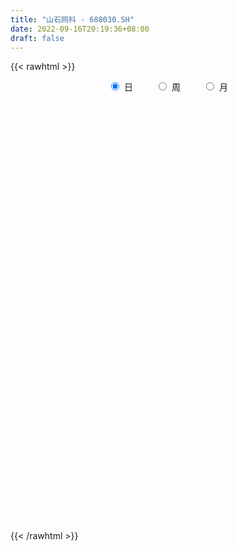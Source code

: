 ```yaml
---
title: "山石网科 - 688030.SH"
date: 2022-09-16T20:19:36+08:00
draft: false
---
```

{{< rawhtml >}}
    <div style="text-align: center">
        <label style="padding: 1rem;"><input style="margin-right: .5rem" type="radio" name="period" value="D" checked onclick="period_change(this)">日</label>
        <label style="padding: 1rem;"><input style="margin-right: .5rem" type="radio" name="period" value="W" onclick="period_change(this)">周</label>
        <label style="padding: 1rem;"><input style="margin-right: .5rem" type="radio" name="period" value="M" onclick="period_change(this)">月</label>
    </div>
    <div id="chart" style="height: 700px;"></div> 
    <script type="text/javascript">
        const D_v = [11412.08,9488.19,7736.17,6864.18,9824.54,10376.07,8422.01,9279.41,7471.32,12206.13,9491.52,6580.74,8893.33,5745.05,7643.96,14638.76,8847.05,6220.03,7754.91,11249.01,13600.58,6701.69,6992.27,9307.98,21870.7,15329.06,18107.76,8331.17,13690.4,8981.41,7324.55,5949.25,5144.77,10523.48,4774.91,6908.58,6277.96,6471.73,6182.32,10249.07,9625.47,6061.35,9811.24,15829.62,20516.32,20265.02,17583.77,6496.77,4822.31,4583.95,8069.77,14667.26,8447.76,17188.94,6135.0,7562.43,6878.51,5973.67,7154.52,2975.52,5138.57,4616.53,4227.07,4759.5,8329.91,6393.72,8196.21,7592.18,13953.68,19023.74,18844.55,11350.88,8554.7,6946.75,10933.27,6030.4,5148.13,7170.71,4794.96,5970.59,3549.65,25841.99,22717.68,38423.84,29466.36,30146.15,26134.97,19481.05,17835.7,17540.03,12653.67,8626.67,11412.5,12322.47,5871.12,8298.14,18398.97,10299.65,9629.48,11927.95,11599.27,8591.42,5149.64,7125.98,6012.94,4430.43,4025.03,9367.87,5253.59,6717.13,6828.95,5347.63,4557.92,4737.01,3892.7,6491.71,6391.91,4925.38,3755.06,9357.51,7047.0,4176.23,5192.12,5512.46,8703.02,10087.19,4260.14,6765.07,3882.65,3440.39,4086.36,2568.11,1717.81,2337.45,2160.02,3460.4,3567.66,3041.97,4381.72,4614.07,6656.33,6007.19,5781.4,5432.27,4444.55,3803.6,3090.44,3897.67,3687.04,4079.12,5084.58,3849.3,4462.64,5017.3,5030.63,5719.11,5219.68,18272.13,6612.97,6279.43,6128.63,5490.66,5239.19,6602.26,4560.26,4721.16,3501.57,3976.31,4726.59,4581.66,4542.8,8478.91,5799.38,3386.25,7167.15,7584.27,6666.39,7214.61,9688.27,10172.82,11252.36,14346.02,25772.76,44470.93,27300.39,21641.54,22442.22,23410.57,31598.8,54201.36,52619.44,32712.8,36148.12,28859.42,30292.54,29605.68,19379.82,25034.61,21024.0,20871.58,23268.86,17355.83,16373.86,17517.16,17804.32,24328.83,23489.82,13321.95,45140.33,28133.12,60324.81,40841.18,31019.4,24239.45,27907.25,24094.92,21714.09,26511.62,19742.5,26879.73,18103.05,23948.42,24370.43,15570.45,12938.99,18608.85,21137.29,12249.14,19280.63,11081.57,33983.65,15232.05,12946.55,14291.14,11099.47,11633.41,21601.28,13452.4,8539.35,8859.01,20363.45,9279.85,10677.63,12112.45,12912.33,11686.45,19371.2,13099.11,12643.52,8209.28,7309.12,8487.79,10614.17,8326.12,9158.34,7275.28,11428.32,7429.28,6220.56,6951.51,5205.35,4915.3,6244.7,16579.01,9432.49,7633.29,5491.19,4772.36,4755.41,5501.95,4564.72,2665.19,3998.34,3932.11,4374.37,5188.4,5310.07,4788.08,9893.59,3763.51,12145.97,6917.21,6108.25,62298.23,59750.59,38885.83,31675.41,17508.86,17159.29,15224.54,12620.2,13655.84,11625.4,12388.45,11724.0,11493.43,11828.32,11126.88,11548.16,13329.44,17011.46,11164.87,12249.85,11940.81,22349.75,12387.77,17409.0,12867.81,16089.05,13544.48,12066.39,9747.42,13664.27,9413.15,12804.16,6690.2,8983.62,7808.41,9484.86,10515.29,7523.15,6065.92,7094.63,7477.38,9703.8,8853.46,12665.74,10031.77,18873.38,11961.04,9242.46,11211.55,23661.51,17750.59,11100.65,9193.51,12069.09,17100.6,18085.41,11450.92,10422.74,13484.1,12746.54,12565.14,9866.01,11598.62,9388.96,15961.5,10757.82,10537.1,9720.8,15633.74,9703.55,3531.79,7158.62,9399.15,6066.48,11446.8,7921.94,12278.88,24826.39,20250.1,23012.47,12484.81,7277.83,10105.94,7617.52,12964.14,11207.51,12512.6,10101.48,9386.72,8493.69,9321.49,13531.73,13971.06,23842.92,26122.41,16124.44,11361.75,12365.22,8727.75,15268.35,11100.89,6913.83,10324.89,9693.8,6607.09,6780.91,6446.29,10039.77,8883.46,6450.71,6453.77,6816.36,6758.94,3707.68,5104.55,8444.51,7116.84,21982.65,14658.52,20539.35,17843.55,15155.76,15368.62,9661.94,8667.3,7582.38,9051.56,12773.41,8036.62,8318.85,5723.53,6873.72,4277.32,6051.76,10532.27,9798.55,4282.98,4444.7,6363.7,5508.17,16284.56,19298.55,29175.87,27925.73,15830.8,14658.28,10585.9,6935.44,10427.43,9572.18,9850.21,9098.55,7032.21,7485.46,8792.94,7919.49,6831.18,6688.11,11190.85,7956.48,11466.2,8276.08,9098.78,7118.11,8550.94,4975.36,5722.14,4163.9,6257.64,5733.21,5042.72,7438.48,6310.1,7998.9,15693.98,11802.07,10114.27,9210.2,8378.97,3604.34,3688.8,8302.55,7268.53,7642.14,16429.28,10088.43,7127.23,17016.38,11743.47,8918.16,7658.76,5883.67,5490.45,5852.8,7882.11,5768.22,7161.07,8291.1,5784.77,5468.1,8208.41,8496.0,6020.53,5636.34,7757.18,10986.54,6300.4,7132.15,6116.68,3862.87,4824.79,4623.97,3116.56,3914.5,5451.53,7130.16,8096.82]
const D_histogram = [0.0,-0.0134017094,0.0210511019,0.014082893,0.0293492263,0.0544936775,0.0575838069,-0.022365597,-0.0958755018,-0.1529809267,-0.3113339011,-0.3799082402,-0.3264854449,-0.2758729673,-0.3113711481,-0.2259635779,-0.119152769,-0.0291433395,0.0335579354,0.0962012506,0.0429860213,-0.0105941891,-0.1081571478,-0.1385819881,-0.0675792823,0.0481119528,0.1971258892,0.2955855155,0.3890705727,0.3964308814,0.382982019,0.3403680735,0.3192227429,0.3068090111,0.2455745305,0.1493705061,0.0863669317,0.0664239592,0.0418175791,-0.0847108703,-0.2083075907,-0.2937567152,-0.2659074342,-0.3165939128,-0.3780267184,-0.493167236,-0.4439960082,-0.4306110191,-0.4361854815,-0.4198099749,-0.4042563148,-0.3061487759,-0.207330144,-0.0227905954,0.0941743277,0.200729246,0.2596163725,0.2658022727,0.2265387936,0.1833048116,0.2115447635,0.2168884606,0.1917905312,0.1376419228,0.0403681619,-0.0412759434,-0.119598691,-0.1640196831,-0.2834066347,-0.4454291017,-0.5678682543,-0.5914142328,-0.521675665,-0.4686870943,-0.3334564705,-0.1995940137,-0.1159093082,-0.0818376411,-0.0140916634,-0.0200177778,-0.0028407741,0.2308630152,0.4317891769,0.8080613476,0.9663456693,1.1395962736,1.1778072596,1.0022460406,0.8329943501,0.7684832063,0.6244710333,0.4610059279,0.380296686,0.3127016967,0.1974449467,0.1115134985,0.1828683586,0.1648550242,0.1264957027,0.0515793949,0.0086136841,-0.1339850481,-0.2163793929,-0.3060041517,-0.3494545292,-0.3423823585,-0.3708807331,-0.4780470431,-0.5518704701,-0.6609324107,-0.6514786458,-0.626740867,-0.6069697532,-0.4897709442,-0.3254682844,-0.1503620552,-0.0092298423,0.0904672355,0.1396157955,0.2065173469,0.1663347263,0.1494677029,0.1266981453,0.1349572024,0.2085107405,0.2497354813,0.198405638,0.0134454132,-0.0713842479,-0.1450039454,-0.1467809149,-0.1586219267,-0.1521760927,-0.1476611887,-0.1417039766,-0.1252594191,-0.16089223,-0.1592847662,-0.1206553338,-0.1084345176,-0.1386866669,-0.2287578007,-0.2023840955,-0.1658494338,-0.1308650508,-0.0754136648,-0.0494358796,-0.0380752873,-0.0159635757,-0.0246120874,-0.0258658039,-0.0166163408,0.0313163201,0.0989962445,0.1599636059,0.2010377075,0.2027810091,0.1072050014,-0.0088650619,-0.0806214813,-0.1659681658,-0.2173282543,-0.2199477748,-0.2743419895,-0.2383718325,-0.2019885465,-0.158496922,-0.1303375309,-0.086163764,-0.0244991242,0.0296354926,0.0123274018,0.0551424199,0.05988101,0.0352637337,-0.0263266015,-0.0407937159,-0.0210444815,0.027459871,0.0971256991,0.1040678032,0.1476759807,0.1976032604,0.2975631838,0.280012761,0.2229143081,0.1920144689,0.1200053434,0.030198271,0.0889517206,0.0665059963,0.038863629,-0.0608748433,-0.1385314219,-0.1615848016,-0.1347972873,-0.1295597895,-0.103985328,-0.0654913503,-0.050762622,0.0128699428,0.0355045273,0.0649982694,0.0639117586,0.0103842414,0.0556817313,0.1068125043,0.120385061,0.2160064761,0.2248088303,0.3932863875,0.4434332566,0.4119442272,0.3625462094,0.2449741435,0.1930233202,0.0855686502,0.0859711448,0.0605855864,0.0521380739,0.0131495184,-0.0053152755,-0.1145970723,-0.1663212563,-0.1846224865,-0.127626023,-0.0637838088,-0.0148065648,-0.0453268407,-0.0595155492,0.0529214675,0.1097986016,0.1107510853,0.1229356213,0.1150760192,0.0762957489,-0.002342147,-0.0501420562,-0.0753551019,-0.0919376232,-0.028641558,0.0265848624,0.0444416079,0.0225221544,-0.0206778221,-0.0519299162,-0.1294580312,-0.1875976588,-0.2058588973,-0.202804069,-0.1707704113,-0.1205870684,-0.0690418255,-0.0459911154,-0.0514764093,-0.0495537554,-0.0321267862,-0.0409220547,-0.050920519,-0.0533748092,-0.0712718997,-0.0677532982,-0.0693489058,-0.1377259598,-0.1955605626,-0.2630933295,-0.2776817048,-0.2327990327,-0.1971356527,-0.1807963237,-0.1342555641,-0.0907023565,-0.0708815666,-0.0566024551,-0.0317382239,0.0017203522,0.0139189335,0.0325426204,0.0024506758,-0.0112928578,-0.08743364,-0.1538207395,-0.1273007466,0.1809897107,0.3902151139,0.5688871513,0.7120024487,0.7547832556,0.7287988734,0.7149362345,0.6764978324,0.6524850725,0.6117586033,0.5874621742,0.4872446437,0.4373962429,0.3441532612,0.2788690842,0.1936905216,0.1415477661,0.1303909537,0.0756497541,0.0377693895,-0.0010449726,0.0349826619,0.045752019,-0.0595344039,-0.1285227469,-0.2474319408,-0.3723260705,-0.3627494682,-0.346422008,-0.3469894164,-0.3305221789,-0.2875334522,-0.2716394212,-0.2269931729,-0.2235845559,-0.2450538016,-0.1789619437,-0.1759170311,-0.1866203259,-0.2183560101,-0.2368623619,-0.2021708221,-0.1833569221,-0.0780603183,0.0263222843,0.1590616448,0.2243959717,0.2339731025,0.218416385,0.3156974561,0.2749437233,0.2321451383,0.1987138192,0.1430972116,0.1750820409,0.1807641055,0.1743556588,0.1130825921,0.1027005281,0.0575175814,-0.0831834338,-0.1925868127,-0.3527805859,-0.3709575409,-0.4795649176,-0.4810744741,-0.4506576606,-0.4295153253,-0.4774949043,-0.5198847424,-0.5151588432,-0.4531718821,-0.4066509863,-0.3413414811,-0.2152089777,-0.1681181018,-0.0922441368,-0.1303701889,-0.1693685723,-0.1739363225,-0.1633076769,-0.135681065,-0.1457645164,-0.155648728,-0.154324332,-0.1686666476,-0.1980740477,-0.1698368983,-0.0950752281,-0.0644165776,-0.0941318595,-0.0150499861,0.0694002855,0.1941116463,0.2190152045,0.1923200328,0.1476465549,0.0911572577,0.0453317696,0.0518850894,0.0123109123,0.0320252446,0.0482270645,0.0855187766,0.112181411,0.086494374,0.0616920044,0.0054185147,-0.0389249154,-0.0644430685,-0.0581701978,-0.0819453595,-0.0784485779,-0.0636063672,-0.0346280231,-0.0505600772,-0.0522091961,-0.104689207,-0.1700849237,-0.2110421962,-0.2659627015,-0.1914946136,-0.0910878551,-0.0222369556,0.0354021035,0.0963132843,0.1392701929,0.1913787733,0.2032978008,0.2195711019,0.2167984044,0.2247136251,0.2147881935,0.2154093541,0.2367954532,0.1897637345,0.1701669237,0.145430875,0.130564246,0.1191744457,0.1638961414,0.2391549682,0.3641633176,0.4555346605,0.4772370521,0.4549614297,0.3624941812,0.2945091101,0.247314344,0.1793229948,0.1276174978,0.1064082249,0.0860373945,0.0785510391,0.0595703607,-0.0002170496,-0.0186290155,-0.0247780721,-0.0164803905,0.0094092838,0.007932408,0.0021255822,-0.0124773799,-0.022865167,-0.0670285498,-0.1005378072,-0.1119817991,-0.1049115081,-0.1310407098,-0.178224836,-0.1929682658,-0.1587242116,-0.126479772,-0.0445602017,0.08153275,0.1417248681,0.1852130024,0.1797916539,0.1397601437,0.1098099329,0.0804783029,0.0988372913,0.0910169659,0.0880502912,0.0070321912,-0.0318839324,-0.021876983,0.0744788262,0.1552797043,0.1751545291,0.1853953021,0.1892764231,0.147055102,0.092493869,0.0200840634,-0.0182813343,-0.0294264524,-0.0828477162,-0.1099998138,-0.1349672532,-0.1952395374,-0.2670157081,-0.3244003146,-0.3166865132,-0.2799782246,-0.2544627075,-0.2297002532,-0.1870390603,-0.149647418,-0.1235594491,-0.1018133015,-0.1047562682,-0.1004446752,-0.0826486789,-0.0501254993,-0.0482528775,-0.0330326108]
const D_fast = [0.0,-0.0167521368,0.02296345,0.0195159644,0.0421196042,0.0808874748,0.0983735559,0.0128327528,-0.0846460275,-0.1799966841,-0.4161831337,-0.5797345329,-0.6079330989,-0.6262888631,-0.7396298309,-0.7107131552,-0.6336905386,-0.5509669439,-0.4798761852,-0.3931825573,-0.4356512812,-0.4918800389,-0.6164822846,-0.6815526219,-0.6274447367,-0.4997255134,-0.3014301046,-0.1290740994,0.0616786009,0.16814663,0.2504432723,0.2929213451,0.3515817002,0.4158702212,0.4160293733,0.3571679753,0.3157561339,0.3124191512,0.2982671659,0.1505609989,-0.0251126191,-0.1840009225,-0.2226285,-0.3524634568,-0.508402942,-0.7468352687,-0.8086630429,-0.9029308085,-1.0175516413,-1.1061286284,-1.191639047,-1.1700687021,-1.1230826061,-0.9442407064,-0.8037322014,-0.6469949716,-0.523203752,-0.4505672836,-0.4331960643,-0.4306038434,-0.3494777006,-0.2899118884,-0.267062185,-0.2868003127,-0.3739820331,-0.4659451242,-0.5741675446,-0.6595934575,-0.8498320678,-1.1232118102,-1.3876180264,-1.5590175631,-1.6196979116,-1.6838811144,-1.6320146082,-1.5480506548,-1.4933432765,-1.4797310196,-1.4155079578,-1.4264385166,-1.4099717064,-1.1185521633,-0.8096787074,-0.2313911998,0.1684795393,0.6266292119,0.9592920128,1.034292304,1.073289201,1.2008988587,1.2130044441,1.1647908207,1.1791557503,1.1897361851,1.1238406719,1.0657875983,1.182859548,1.2060599697,1.1993245738,1.1373031147,1.096490825,0.9203958307,0.7839066377,0.617780841,0.4869668312,0.4084434123,0.2872248544,0.0605467836,-0.1512442609,-0.4255393041,-0.5789552007,-0.7109026387,-0.8428739632,-0.8481178902,-0.7651823015,-0.6276665861,-0.4888418338,-0.3665279471,-0.2824754382,-0.1639445501,-0.1625434891,-0.1420435867,-0.1331386081,-0.0911402504,0.0345409729,0.138199584,0.1364711502,-0.0451277213,-0.1478034443,-0.2576741283,-0.2961463264,-0.3476428199,-0.3792410091,-0.4116414023,-0.4411101843,-0.4559804816,-0.53183635,-0.5700500777,-0.5615844788,-0.5764722919,-0.641396108,-0.788656692,-0.8128790106,-0.8178067074,-0.8155385871,-0.7789406173,-0.765321802,-0.7634800315,-0.7453592139,-0.7601607475,-0.7678809148,-0.762785537,-0.707023796,-0.6145948105,-0.5136365476,-0.4223030191,-0.3698644653,-0.4386392226,-0.5569255514,-0.6488373411,-0.775676067,-0.8813682191,-0.9389746833,-1.0619543953,-1.0855771966,-1.0996910471,-1.0958236532,-1.1002486447,-1.0776158188,-1.0220759601,-0.9605324702,-0.9747587106,-0.9181580874,-0.8984492449,-0.9142505877,-0.9824225732,-1.0070881166,-0.9926000026,-0.9372306824,-0.8432834295,-0.8103243746,-0.729797202,-0.6304691071,-0.4561183877,-0.4036656203,-0.4050354962,-0.3879317182,-0.4299395078,-0.5121970124,-0.4312056327,-0.4370248579,-0.4549513181,-0.5699085011,-0.6821979351,-0.7456475152,-0.7525593228,-0.7797117724,-0.7801336429,-0.7580125028,-0.75597443,-0.6891243794,-0.6576136632,-0.6118703537,-0.5969789248,-0.6479103817,-0.588692459,-0.5108585599,-0.4671897379,-0.3175667038,-0.252562142,0.0142370121,0.1752421953,0.2467392227,0.2879777573,0.2316492273,0.227954234,0.1418917266,0.1637870074,0.1535478455,0.1581348515,0.1224336756,0.1026400628,-0.035291002,-0.1285955001,-0.1930523519,-0.1679623942,-0.1200661322,-0.0747905294,-0.1166425155,-0.1457101112,-0.0200427277,0.0642840568,0.0929243118,0.1358427531,0.1567521558,0.1370458228,0.0578223901,-0.0025130331,-0.0465648543,-0.0861317814,-0.0299961057,0.0318765303,0.0608436778,0.0445547629,-0.0038146692,-0.0480492423,-0.1579418651,-0.2629809074,-0.3327068703,-0.3803530592,-0.3910120043,-0.3709754285,-0.336690642,-0.3251377107,-0.343492107,-0.3539578919,-0.3445626193,-0.3635884015,-0.3863169955,-0.402114988,-0.4378300535,-0.4512497765,-0.4701826105,-0.5729911544,-0.6797158979,-0.8130219972,-0.8970307987,-0.9103478848,-0.9239684179,-0.9528281699,-0.9398513013,-0.9189736828,-0.9168732845,-0.9167447869,-0.8998151117,-0.8659264475,-0.8502481328,-0.8234887908,-0.8529680665,-0.8695348145,-0.9675340067,-1.072376291,-1.0776814849,-0.7241435999,-0.4173644182,-0.096470593,0.2246453166,0.4561219374,0.6123372735,0.7772086932,0.9078947492,1.0470032575,1.1592164391,1.2817855536,1.303379184,1.3628798439,1.3556751775,1.3601082716,1.3233523394,1.3065965254,1.3280374515,1.2922086904,1.2637706731,1.2246950679,1.2694683678,1.2916757297,1.1715057058,1.0703866761,0.889619497,0.6716438496,0.5905330849,0.5202550431,0.4329402806,0.3667769734,0.3378823371,0.2858665127,0.2737644678,0.2212769458,0.1385442498,0.1598956218,0.1189612765,0.0616029003,-0.0247217865,-0.1024437287,-0.1182948945,-0.145320225,-0.0595387008,0.0514244729,0.2239292446,0.3453625644,0.4134329709,0.4524803496,0.6286857847,0.6566679828,0.6719056823,0.688152818,0.6683105134,0.7440658528,0.7949389438,0.8321194118,0.7991169931,0.8144100612,0.7836065098,0.6221096361,0.4645595541,0.2161706344,0.1052542942,-0.123244312,-0.245022487,-0.3272700887,-0.4135065847,-0.5808598897,-0.7532209134,-0.877284725,-0.9285907344,-0.9837325852,-1.0037584503,-0.9314281913,-0.9263668409,-0.87355391,-0.9442725094,-1.0256130359,-1.0736648667,-1.1038631403,-1.1101567946,-1.1566813752,-1.2054777687,-1.2427344558,-1.2992434333,-1.3781693453,-1.3923914205,-1.3413985572,-1.3268440512,-1.380092298,-1.3047729211,-1.2029725782,-1.0297333058,-0.9500759465,-0.92869111,-0.9364529491,-0.9701529319,-1.0046454776,-0.9851208854,-1.0216173345,-0.9938966911,-0.965638105,-0.9069666987,-0.8522587115,-0.856322155,-0.8657015236,-0.9206203846,-0.9746950435,-1.0163239638,-1.0245936425,-1.0688551441,-1.084970507,-1.0860298881,-1.0657085497,-1.0942806231,-1.108982041,-1.1876343538,-1.2955513013,-1.3892691229,-1.5106803036,-1.4840858691,-1.4064510743,-1.3431594137,-1.2766698288,-1.1916803269,-1.1139058701,-1.0139525963,-0.9512091186,-0.8800430421,-0.8286161384,-0.7645225114,-0.7207508947,-0.6662773956,-0.5856924331,-0.5852832183,-0.5623382982,-0.550716628,-0.5329421956,-0.5145383844,-0.4288426533,-0.2937950845,-0.0777459057,0.1275091023,0.2685207569,0.359985492,0.3581417888,0.3637839952,0.3784178151,0.3552572146,0.3354560921,0.3408488754,0.3419873936,0.354138798,0.3500507098,0.2902090371,0.2671398173,0.2547962427,0.2589738267,0.2872158219,0.2877220481,0.2824466179,0.2647243108,0.248620232,0.1876997117,0.1290560025,0.0896165608,0.0704589747,0.0115695956,-0.0801707395,-0.1431562358,-0.1485932345,-0.147968738,-0.077189218,0.0692869212,0.1649102562,0.2547016412,0.2942282061,0.2891367318,0.2866390043,0.27742695,0.3204952612,0.3354291773,0.3544750754,0.2752150232,0.2283279164,0.2328656201,0.3478411359,0.4674619401,0.5311253971,0.5877149956,0.6389152224,0.6334576768,0.6020199111,0.5346311214,0.4916953901,0.4731936589,0.399060466,0.3444084149,0.2856991622,0.1766169937,0.038086896,-0.1003977891,-0.171855616,-0.2051418836,-0.2432420434,-0.2759046523,-0.2800032246,-0.2800234367,-0.2848253302,-0.2885325079,-0.3176645416,-0.3384641174,-0.3413302909,-0.3213384861,-0.3315290837,-0.3245669697]
const D_slow = [0.0,-0.0033504274,0.0019123481,0.0054330714,0.0127703779,0.0263937973,0.040789749,0.0351983498,0.0112294743,-0.0270157573,-0.1048492326,-0.1998262927,-0.2814476539,-0.3504158957,-0.4282586828,-0.4847495773,-0.5145377695,-0.5218236044,-0.5134341206,-0.4893838079,-0.4786373026,-0.4812858498,-0.5083251368,-0.5429706338,-0.5598654544,-0.5478374662,-0.4985559939,-0.424659615,-0.3273919718,-0.2282842515,-0.1325387467,-0.0474467283,0.0323589574,0.1090612101,0.1704548428,0.2077974693,0.2293892022,0.245995192,0.2564495868,0.2352718692,0.1831949716,0.1097557928,0.0432789342,-0.035869544,-0.1303762236,-0.2536680326,-0.3646670347,-0.4723197894,-0.5813661598,-0.6863186535,-0.7873827322,-0.8639199262,-0.9157524622,-0.921450111,-0.8979065291,-0.8477242176,-0.7828201245,-0.7163695563,-0.6597348579,-0.613908655,-0.5610224641,-0.506800349,-0.4588527162,-0.4244422355,-0.414350195,-0.4246691809,-0.4545688536,-0.4955737744,-0.5664254331,-0.6777827085,-0.8197497721,-0.9676033303,-1.0980222465,-1.2151940201,-1.2985581377,-1.3484566411,-1.3774339682,-1.3978933785,-1.4014162943,-1.4064207388,-1.4071309323,-1.3494151785,-1.2414678843,-1.0394525474,-0.7978661301,-0.5129670617,-0.2185152468,0.0320462634,0.2402948509,0.4324156525,0.5885334108,0.7037848928,0.7988590643,0.8770344884,0.9263957251,0.9542740997,0.9999911894,1.0412049455,1.0728288711,1.0857237199,1.0878771409,1.0543808788,1.0002860306,0.9237849927,0.8364213604,0.7508257708,0.6581055875,0.5385938267,0.4006262092,0.2353931065,0.0725234451,-0.0841617717,-0.23590421,-0.358346946,-0.4397140171,-0.4773045309,-0.4796119915,-0.4569951826,-0.4220912337,-0.370461897,-0.3288782154,-0.2915112897,-0.2598367534,-0.2260974528,-0.1739697676,-0.1115358973,-0.0619344878,-0.0585731345,-0.0764191965,-0.1126701828,-0.1493654116,-0.1890208932,-0.2270649164,-0.2639802136,-0.2994062077,-0.3307210625,-0.37094412,-0.4107653115,-0.440929145,-0.4680377744,-0.5027094411,-0.5598988913,-0.6104949151,-0.6519572736,-0.6846735363,-0.7035269525,-0.7158859224,-0.7254047442,-0.7293956381,-0.73554866,-0.742015111,-0.7461691962,-0.7383401161,-0.713591055,-0.6736001535,-0.6233407266,-0.5726454744,-0.545844224,-0.5480604895,-0.5682158598,-0.6097079013,-0.6640399648,-0.7190269085,-0.7876124059,-0.847205364,-0.8977025006,-0.9373267311,-0.9699111139,-0.9914520549,-0.9975768359,-0.9901679628,-0.9870861123,-0.9733005073,-0.9583302548,-0.9495143214,-0.9560959718,-0.9662944007,-0.9715555211,-0.9646905534,-0.9404091286,-0.9143921778,-0.8774731826,-0.8280723675,-0.7536815716,-0.6836783813,-0.6279498043,-0.5799461871,-0.5499448512,-0.5423952835,-0.5201573533,-0.5035308542,-0.493814947,-0.5090336578,-0.5436665133,-0.5840627137,-0.6177620355,-0.6501519829,-0.6761483149,-0.6925211525,-0.705211808,-0.7019943223,-0.6931181904,-0.6768686231,-0.6608906834,-0.6582946231,-0.6443741903,-0.6176710642,-0.5875747989,-0.5335731799,-0.4773709723,-0.3790493755,-0.2681910613,-0.1652050045,-0.0745684522,-0.0133249163,0.0349309138,0.0563230763,0.0778158625,0.0929622591,0.1059967776,0.1092841572,0.1079553383,0.0793060703,0.0377257562,-0.0084298654,-0.0403363712,-0.0562823234,-0.0599839646,-0.0713156748,-0.0861945621,-0.0729641952,-0.0455145448,-0.0178267735,0.0129071319,0.0416761366,0.0607500739,0.0601645371,0.0476290231,0.0287902476,0.0058058418,-0.0013545477,0.0052916679,0.0164020699,0.0220326085,0.0168631529,0.0038806739,-0.0284838339,-0.0753832486,-0.1268479729,-0.1775489902,-0.220241593,-0.2503883601,-0.2676488165,-0.2791465953,-0.2920156977,-0.3044041365,-0.3124358331,-0.3226663468,-0.3353964765,-0.3487401788,-0.3665581537,-0.3834964783,-0.4008337047,-0.4352651947,-0.4841553353,-0.5499286677,-0.6193490939,-0.6775488521,-0.7268327653,-0.7720318462,-0.8055957372,-0.8282713263,-0.845991718,-0.8601423318,-0.8680768877,-0.8676467997,-0.8641670663,-0.8560314112,-0.8554187423,-0.8582419567,-0.8801003667,-0.9185555516,-0.9503807382,-0.9051333106,-0.8075795321,-0.6653577443,-0.4873571321,-0.2986613182,-0.1164615999,0.0622724588,0.2313969169,0.394518185,0.5474578358,0.6943233794,0.8161345403,0.925483601,1.0115219163,1.0812391874,1.1296618178,1.1650487593,1.1976464977,1.2165589363,1.2260012836,1.2257400405,1.234485706,1.2459237107,1.2310401097,1.198909423,1.1370514378,1.0439699202,0.9532825531,0.8666770511,0.779929697,0.6972991523,0.6254157893,0.5575059339,0.5007576407,0.4448615017,0.3835980513,0.3388575654,0.2948783077,0.2482232262,0.1936342237,0.1344186332,0.0838759277,0.0380366971,0.0185216175,0.0251021886,0.0648675998,0.1209665927,0.1794598684,0.2340639646,0.3129883286,0.3817242595,0.439760544,0.4894389988,0.5252133017,0.568983812,0.6141748383,0.657763753,0.686034401,0.7117095331,0.7260889284,0.70529307,0.6571463668,0.5689512203,0.4762118351,0.3563206057,0.2360519871,0.123387572,0.0160087406,-0.1033649854,-0.233336171,-0.3621258818,-0.4754188523,-0.5770815989,-0.6624169692,-0.7162192136,-0.7582487391,-0.7813097733,-0.8139023205,-0.8562444636,-0.8997285442,-0.9405554634,-0.9744757297,-1.0109168588,-1.0498290408,-1.0884101238,-1.1305767857,-1.1800952976,-1.2225545222,-1.2463233292,-1.2624274736,-1.2859604385,-1.289722935,-1.2723728636,-1.2238449521,-1.1690911509,-1.1210111428,-1.084099504,-1.0613101896,-1.0499772472,-1.0370059748,-1.0339282468,-1.0259219356,-1.0138651695,-0.9924854754,-0.9644401226,-0.9428165291,-0.927393528,-0.9260388993,-0.9357701282,-0.9518808953,-0.9664234447,-0.9869097846,-1.0065219291,-1.0224235209,-1.0310805266,-1.0437205459,-1.056772845,-1.0829451467,-1.1254663776,-1.1782269267,-1.2447176021,-1.2925912555,-1.3153632192,-1.3209224581,-1.3120719323,-1.2879936112,-1.253176063,-1.2053313696,-1.1545069194,-1.099614144,-1.0454145428,-0.9892361366,-0.9355390882,-0.8816867497,-0.8224878864,-0.7750469528,-0.7325052218,-0.6961475031,-0.6635064416,-0.6337128301,-0.5927387948,-0.5329500527,-0.4419092233,-0.3280255582,-0.2087162952,-0.0949759377,-0.0043523924,0.0692748851,0.1311034711,0.1759342198,0.2078385943,0.2344406505,0.2559499991,0.2755877589,0.2904803491,0.2904260867,0.2857688328,0.2795743148,0.2754542172,0.2778065381,0.2797896401,0.2803210357,0.2772016907,0.2714853989,0.2547282615,0.2295938097,0.2015983599,0.1753704829,0.1426103054,0.0980540964,0.04981203,0.0101309771,-0.0214889659,-0.0326290163,-0.0122458288,0.0231853882,0.0694886388,0.1144365523,0.1493765882,0.1768290714,0.1969486471,0.2216579699,0.2444122114,0.2664247842,0.268182832,0.2602118489,0.2547426031,0.2733623097,0.3121822358,0.355970868,0.4023196936,0.4496387993,0.4864025748,0.5095260421,0.5145470579,0.5099767244,0.5026201113,0.4819081822,0.4544082288,0.4206664155,0.3718565311,0.3051026041,0.2240025254,0.1448308971,0.074836341,0.0112206641,-0.0462043992,-0.0929641643,-0.1303760188,-0.161265881,-0.1867192064,-0.2129082734,-0.2380194422,-0.258681612,-0.2712129868,-0.2832762062,-0.2915343589]
const D_data = [['2020-08-27', 39.89, 39.67, 38.48, 40.5],['2020-08-28', 40.1, 39.46, 39.25, 40.4],['2020-08-31', 39.41, 40.12, 39.41, 41.38],['2020-09-01', 40.89, 39.69, 39.49, 40.89],['2020-09-02', 39.51, 40.01, 39.51, 40.59],['2020-09-03', 40.0, 40.28, 39.17, 40.49],['2020-09-04', 39.7, 40.13, 39.52, 40.47],['2020-09-07', 40.19, 38.9, 38.6, 40.36],['2020-09-08', 39.01, 38.52, 38.3, 39.23],['2020-09-09', 38.6, 38.27, 38.05, 40.2],['2020-09-10', 38.75, 36.22, 36.17, 38.75],['2020-09-11', 36.02, 36.43, 35.79, 36.73],['2020-09-14', 37.1, 37.6, 36.77, 38.03],['2020-09-15', 38.0, 37.56, 37.38, 38.06],['2020-09-16', 37.57, 36.23, 36.2, 37.57],['2020-09-17', 36.23, 37.6, 36.15, 38.03],['2020-09-18', 37.48, 38.18, 37.48, 38.27],['2020-09-21', 38.3, 38.37, 38.05, 38.8],['2020-09-22', 38.35, 38.37, 37.48, 38.63],['2020-09-23', 38.4, 38.69, 38.4, 39.5],['2020-09-24', 38.18, 37.25, 36.5, 38.19],['2020-09-25', 37.69, 36.9, 36.5, 37.78],['2020-09-28', 37.4, 35.82, 35.53, 37.57],['2020-09-29', 36.0, 36.14, 36.0, 37.29],['2020-09-30', 36.12, 37.36, 36.1, 37.85],['2020-10-09', 38.1, 38.34, 37.75, 38.77],['2020-10-12', 38.6, 39.5, 38.56, 40.0],['2020-10-13', 39.4, 39.67, 39.1, 39.8],['2020-10-14', 39.7, 40.35, 39.41, 40.5],['2020-10-15', 40.73, 39.82, 39.75, 40.73],['2020-10-16', 39.82, 39.83, 39.36, 40.49],['2020-10-19', 39.78, 39.59, 39.14, 40.25],['2020-10-20', 39.53, 39.95, 39.2, 39.98],['2020-10-21', 39.88, 40.23, 39.3, 40.49],['2020-10-22', 39.99, 39.66, 39.53, 40.43],['2020-10-23', 39.95, 38.98, 38.51, 39.95],['2020-10-26', 38.88, 39.09, 37.98, 39.3],['2020-10-27', 39.0, 39.5, 38.61, 39.92],['2020-10-28', 39.76, 39.4, 38.9, 39.79],['2020-10-29', 39.3, 37.73, 37.18, 39.3],['2020-10-30', 37.2, 37.0, 37.0, 38.39],['2020-11-02', 37.0, 36.73, 36.37, 37.84],['2020-11-03', 36.89, 37.78, 36.89, 38.01],['2020-11-04', 38.7, 36.5, 36.17, 38.7],['2020-11-05', 36.1, 35.77, 35.55, 36.8],['2020-11-06', 35.35, 34.24, 33.76, 35.69],['2020-11-09', 34.5, 35.7, 34.5, 35.99],['2020-11-10', 35.99, 35.01, 34.88, 35.99],['2020-11-11', 35.14, 34.37, 34.08, 35.14],['2020-11-12', 34.72, 34.24, 33.92, 34.86],['2020-11-13', 34.45, 33.88, 33.71, 34.45],['2020-11-16', 34.56, 34.82, 34.26, 35.5],['2020-11-17', 34.82, 35.03, 34.6, 35.2],['2020-11-18', 35.3, 36.65, 34.89, 37.3],['2020-11-19', 36.61, 36.52, 36.0, 36.61],['2020-11-20', 36.63, 36.99, 36.27, 37.58],['2020-11-23', 36.77, 36.91, 36.52, 37.47],['2020-11-24', 37.36, 36.53, 36.4, 37.36],['2020-11-25', 36.73, 35.97, 35.61, 36.98],['2020-11-26', 35.83, 35.77, 35.63, 36.09],['2020-11-27', 35.76, 36.7, 35.63, 36.8],['2020-11-30', 36.85, 36.6, 36.0, 37.18],['2020-12-01', 36.45, 36.26, 36.15, 36.8],['2020-12-02', 36.42, 35.75, 35.72, 36.5],['2020-12-03', 36.18, 34.81, 34.6, 36.18],['2020-12-04', 34.85, 34.46, 34.41, 35.3],['2020-12-07', 34.5, 33.94, 33.68, 35.0],['2020-12-08', 34.04, 33.85, 33.53, 34.33],['2020-12-09', 33.97, 32.21, 32.02, 33.97],['2020-12-10', 32.12, 30.53, 30.31, 32.2],['2020-12-11', 30.71, 29.74, 29.11, 30.71],['2020-12-14', 29.93, 29.99, 29.48, 30.3],['2020-12-15', 29.51, 30.69, 29.51, 30.78],['2020-12-16', 30.69, 30.25, 30.01, 30.85],['2020-12-17', 30.29, 31.29, 29.68, 31.67],['2020-12-18', 31.43, 31.6, 31.1, 31.6],['2020-12-21', 31.64, 31.24, 31.1, 31.76],['2020-12-22', 31.22, 30.66, 30.52, 31.42],['2020-12-23', 30.9, 31.12, 30.61, 31.5],['2020-12-24', 31.09, 30.15, 30.1, 31.09],['2020-12-25', 30.1, 30.26, 29.21, 30.5],['2020-12-28', 33.8, 33.55, 32.6, 34.98],['2020-12-29', 33.73, 34.4, 32.64, 36.0],['2020-12-30', 37.0, 38.5, 36.3, 39.0],['2020-12-31', 38.85, 37.8, 37.07, 38.88],['2021-01-04', 37.81, 39.64, 37.31, 40.65],['2021-01-05', 39.5, 39.4, 38.49, 40.19],['2021-01-06', 39.55, 37.21, 37.21, 39.95],['2021-01-07', 37.99, 37.11, 36.33, 38.75],['2021-01-08', 37.0, 38.48, 36.33, 39.3],['2021-01-11', 38.3, 37.55, 37.18, 38.44],['2021-01-12', 37.57, 37.0, 36.3, 37.65],['2021-01-13', 36.88, 37.82, 36.08, 37.9],['2021-01-14', 37.17, 37.98, 36.69, 38.93],['2021-01-15', 38.28, 37.22, 37.0, 38.28],['2021-01-18', 37.5, 37.3, 36.37, 37.91],['2021-01-19', 37.01, 39.49, 36.72, 39.88],['2021-01-20', 39.3, 38.8, 38.72, 39.8],['2021-01-21', 38.74, 38.66, 38.04, 39.31],['2021-01-22', 39.17, 38.12, 37.52, 39.25],['2021-01-25', 38.55, 38.38, 37.69, 39.17],['2021-01-26', 38.38, 36.73, 36.56, 38.38],['2021-01-27', 36.81, 36.88, 36.4, 37.46],['2021-01-28', 36.4, 36.25, 36.17, 37.23],['2021-01-29', 36.4, 36.33, 35.55, 37.2],['2021-02-01', 36.01, 36.7, 36.01, 36.84],['2021-02-02', 36.75, 36.01, 36.0, 37.47],['2021-02-03', 36.01, 34.4, 33.97, 36.01],['2021-02-04', 34.22, 33.98, 33.41, 34.49],['2021-02-05', 34.02, 32.6, 32.55, 34.49],['2021-02-08', 32.67, 33.31, 32.3, 34.17],['2021-02-09', 33.4, 33.08, 32.92, 34.34],['2021-02-10', 33.12, 32.62, 32.57, 33.27],['2021-02-18', 33.13, 33.73, 32.99, 34.08],['2021-02-19', 33.8, 34.7, 33.22, 34.82],['2021-02-22', 34.53, 35.5, 34.53, 35.72],['2021-02-23', 35.5, 35.8, 34.22, 35.89],['2021-02-24', 35.45, 35.9, 35.45, 36.18],['2021-02-25', 35.9, 35.7, 35.28, 36.05],['2021-02-26', 34.79, 36.32, 34.36, 36.68],['2021-03-01', 36.32, 35.15, 34.88, 36.5],['2021-03-02', 35.37, 35.37, 34.5, 35.4],['2021-03-03', 35.04, 35.26, 35.0, 35.62],['2021-03-04', 35.38, 35.68, 34.62, 35.86],['2021-03-05', 35.95, 36.83, 35.92, 38.17],['2021-03-08', 37.2, 36.9, 36.41, 37.9],['2021-03-09', 37.25, 35.88, 35.88, 37.48],['2021-03-10', 35.55, 33.64, 33.5, 35.92],['2021-03-11', 33.99, 34.13, 33.47, 34.5],['2021-03-12', 34.0, 33.74, 33.51, 34.48],['2021-03-15', 33.81, 34.3, 33.6, 34.84],['2021-03-16', 34.02, 33.99, 33.93, 34.69],['2021-03-17', 34.06, 34.05, 33.74, 34.38],['2021-03-18', 34.11, 33.9, 33.6, 34.3],['2021-03-19', 33.58, 33.79, 33.52, 34.03],['2021-03-22', 33.86, 33.83, 33.42, 34.29],['2021-03-23', 33.69, 32.96, 32.86, 33.88],['2021-03-24', 32.8, 33.15, 32.3, 33.33],['2021-03-25', 33.09, 33.55, 32.99, 34.16],['2021-03-26', 33.55, 33.2, 33.11, 34.18],['2021-03-29', 33.0, 32.45, 31.98, 33.0],['2021-03-30', 32.44, 31.15, 31.06, 32.51],['2021-03-31', 31.21, 32.18, 31.21, 32.48],['2021-04-01', 32.31, 32.24, 31.38, 33.1],['2021-04-02', 32.09, 32.2, 31.71, 32.3],['2021-04-06', 32.08, 32.52, 32.0, 32.8],['2021-04-07', 32.53, 32.22, 31.81, 32.79],['2021-04-08', 32.1, 32.0, 31.82, 32.49],['2021-04-09', 31.81, 32.1, 31.66, 32.36],['2021-04-12', 31.99, 31.63, 31.31, 32.0],['2021-04-13', 31.41, 31.57, 31.1, 31.99],['2021-04-14', 31.6, 31.6, 31.2, 31.72],['2021-04-15', 31.59, 32.14, 31.3, 32.24],['2021-04-16', 31.93, 32.65, 31.92, 32.97],['2021-04-19', 32.62, 32.92, 32.6, 33.26],['2021-04-20', 33.2, 33.0, 32.67, 33.47],['2021-04-21', 32.95, 32.7, 32.3, 32.95],['2021-04-22', 32.1, 31.27, 30.27, 32.1],['2021-04-23', 30.99, 30.4, 30.3, 31.18],['2021-04-26', 30.1, 30.33, 30.1, 30.76],['2021-04-27', 30.2, 29.55, 29.34, 30.29],['2021-04-28', 29.63, 29.36, 29.31, 30.12],['2021-04-29', 29.41, 29.55, 29.33, 29.78],['2021-04-30', 29.65, 28.44, 28.3, 29.65],['2021-05-06', 28.51, 29.2, 28.51, 29.31],['2021-05-07', 29.29, 29.1, 28.81, 29.5],['2021-05-10', 28.91, 29.13, 28.72, 29.5],['2021-05-11', 29.0, 28.88, 28.57, 29.56],['2021-05-12', 28.86, 29.05, 28.8, 29.48],['2021-05-13', 29.29, 29.37, 29.05, 29.99],['2021-05-14', 29.18, 29.45, 29.16, 29.64],['2021-05-17', 29.51, 28.53, 28.44, 29.51],['2021-05-18', 28.71, 29.24, 28.43, 29.35],['2021-05-19', 29.2, 28.8, 28.67, 29.31],['2021-05-20', 28.78, 28.28, 28.17, 28.8],['2021-05-21', 28.48, 27.45, 27.42, 28.57],['2021-05-24', 27.49, 27.67, 27.2, 27.87],['2021-05-25', 27.79, 27.95, 27.47, 28.19],['2021-05-26', 27.82, 28.36, 27.82, 28.88],['2021-05-27', 28.41, 28.86, 28.13, 29.44],['2021-05-28', 28.95, 28.23, 28.08, 29.12],['2021-05-31', 28.03, 28.8, 28.03, 28.9],['2021-06-01', 28.85, 29.15, 28.8, 29.87],['2021-06-02', 29.4, 30.27, 29.2, 30.44],['2021-06-03', 30.55, 29.15, 29.06, 30.57],['2021-06-04', 29.16, 28.56, 28.46, 29.49],['2021-06-07', 28.84, 28.73, 28.57, 29.36],['2021-06-08', 28.74, 27.98, 27.88, 28.98],['2021-06-09', 28.2, 27.3, 27.01, 28.56],['2021-06-10', 27.1, 29.05, 27.1, 29.19],['2021-06-11', 29.01, 28.12, 28.08, 29.54],['2021-06-15', 28.0, 27.89, 27.1, 28.47],['2021-06-16', 27.74, 26.56, 26.56, 28.0],['2021-06-17', 26.68, 26.2, 25.73, 26.7],['2021-06-18', 26.4, 26.41, 25.97, 26.95],['2021-06-21', 26.51, 26.84, 26.22, 27.13],['2021-06-22', 26.71, 26.46, 26.36, 27.14],['2021-06-23', 26.46, 26.61, 25.8, 26.87],['2021-06-24', 26.79, 26.78, 26.61, 27.39],['2021-06-25', 26.95, 26.48, 26.31, 27.28],['2021-06-28', 26.41, 27.19, 26.25, 27.34],['2021-06-29', 27.19, 26.83, 26.74, 27.35],['2021-06-30', 27.1, 27.0, 26.84, 27.37],['2021-07-01', 27.0, 26.65, 26.6, 27.26],['2021-07-02', 26.6, 25.78, 25.78, 26.93],['2021-07-05', 26.18, 26.93, 26.18, 27.37],['2021-07-06', 26.8, 27.24, 26.7, 27.55],['2021-07-07', 27.07, 26.95, 26.83, 27.48],['2021-07-08', 26.89, 28.33, 26.82, 29.38],['2021-07-09', 27.97, 27.63, 27.5, 28.48],['2021-07-12', 28.0, 30.3, 27.91, 30.9],['2021-07-13', 30.62, 29.7, 29.61, 30.99],['2021-07-14', 29.52, 29.04, 29.0, 30.66],['2021-07-15', 29.11, 28.89, 28.28, 29.5],['2021-07-16', 28.44, 27.82, 27.75, 28.99],['2021-07-19', 27.83, 28.36, 27.42, 28.53],['2021-07-20', 27.9, 27.35, 27.1, 28.21],['2021-07-21', 27.59, 28.49, 27.48, 29.05],['2021-07-22', 28.65, 28.17, 28.15, 28.75],['2021-07-23', 28.18, 28.35, 28.18, 29.3],['2021-07-26', 28.23, 27.88, 27.6, 28.88],['2021-07-27', 27.98, 28.0, 27.76, 28.96],['2021-07-28', 28.0, 26.48, 26.3, 28.17],['2021-07-29', 26.93, 26.66, 26.48, 27.05],['2021-07-30', 26.57, 26.75, 26.3, 27.09],['2021-08-02', 26.71, 27.67, 26.64, 27.76],['2021-08-03', 27.59, 28.0, 27.59, 28.67],['2021-08-04', 28.0, 28.08, 27.71, 28.4],['2021-08-05', 27.99, 27.1, 26.98, 28.12],['2021-08-06', 27.28, 27.13, 26.67, 27.47],['2021-08-09', 27.1, 28.97, 27.01, 28.97],['2021-08-10', 28.97, 28.79, 28.45, 29.27],['2021-08-11', 28.68, 28.33, 28.16, 28.68],['2021-08-12', 28.28, 28.6, 28.28, 29.15],['2021-08-13', 28.6, 28.46, 28.31, 29.13],['2021-08-16', 28.5, 28.03, 27.85, 28.6],['2021-08-17', 28.15, 27.25, 27.03, 28.49],['2021-08-18', 27.73, 27.28, 27.12, 27.74],['2021-08-19', 27.18, 27.32, 27.1, 27.8],['2021-08-20', 27.2, 27.25, 26.78, 27.5],['2021-08-23', 27.26, 28.33, 27.26, 28.6],['2021-08-24', 28.3, 28.55, 28.0, 28.65],['2021-08-25', 28.6, 28.31, 28.0, 28.6],['2021-08-26', 28.31, 27.83, 27.7, 28.55],['2021-08-27', 27.7, 27.39, 27.13, 27.99],['2021-08-30', 27.49, 27.31, 26.96, 28.05],['2021-08-31', 27.02, 26.36, 26.04, 27.04],['2021-09-01', 26.49, 26.1, 25.6, 26.49],['2021-09-02', 26.1, 26.22, 25.94, 26.55],['2021-09-03', 26.14, 26.26, 26.02, 26.63],['2021-09-06', 26.78, 26.54, 26.21, 26.78],['2021-09-07', 26.37, 26.84, 26.37, 26.96],['2021-09-08', 27.58, 27.02, 26.73, 27.58],['2021-09-09', 27.09, 26.78, 26.65, 27.12],['2021-09-10', 26.82, 26.39, 26.35, 26.82],['2021-09-13', 26.41, 26.39, 26.16, 26.57],['2021-09-14', 26.54, 26.56, 26.4, 27.2],['2021-09-15', 26.51, 26.18, 26.04, 26.71],['2021-09-16', 26.28, 26.03, 25.88, 26.5],['2021-09-17', 26.4, 26.0, 25.71, 26.4],['2021-09-22', 25.9, 25.65, 25.6, 26.04],['2021-09-23', 25.77, 25.77, 25.64, 26.23],['2021-09-24', 25.8, 25.6, 25.6, 26.08],['2021-09-27', 25.81, 24.43, 24.33, 25.82],['2021-09-28', 24.6, 24.02, 23.9, 24.6],['2021-09-29', 24.04, 23.3, 23.24, 24.04],['2021-09-30', 23.37, 23.44, 23.31, 23.81],['2021-10-08', 23.66, 23.97, 23.66, 24.2],['2021-10-11', 24.36, 23.8, 23.7, 24.36],['2021-10-12', 23.88, 23.44, 23.4, 23.92],['2021-10-13', 23.51, 23.75, 23.37, 23.76],['2021-10-14', 23.7, 23.75, 23.52, 23.97],['2021-10-15', 23.7, 23.44, 23.42, 23.95],['2021-10-18', 23.5, 23.29, 23.1, 23.65],['2021-10-19', 23.55, 23.37, 23.26, 23.65],['2021-10-20', 23.37, 23.5, 23.25, 23.75],['2021-10-21', 23.63, 23.24, 23.21, 23.63],['2021-10-22', 23.59, 23.3, 23.16, 23.79],['2021-10-25', 23.45, 22.55, 22.4, 23.45],['2021-10-26', 22.55, 22.51, 22.44, 22.83],['2021-10-27', 22.55, 21.32, 21.19, 22.62],['2021-10-28', 21.32, 20.83, 20.83, 21.49],['2021-10-29', 20.87, 21.64, 20.87, 21.91],['2021-11-01', 24.3, 25.97, 23.71, 25.97],['2021-11-02', 25.78, 26.24, 24.97, 26.82],['2021-11-03', 26.73, 27.19, 26.24, 27.5],['2021-11-04', 26.94, 28.05, 26.8, 28.33],['2021-11-05', 28.21, 27.83, 27.81, 28.48],['2021-11-08', 27.83, 27.58, 27.42, 28.27],['2021-11-09', 27.2, 28.2, 27.2, 28.3],['2021-11-10', 28.2, 28.33, 27.81, 28.5],['2021-11-11', 28.33, 28.92, 28.26, 29.1],['2021-11-12', 29.09, 29.11, 28.5, 29.33],['2021-11-15', 29.16, 29.71, 29.15, 29.9],['2021-11-16', 29.5, 28.96, 28.96, 29.95],['2021-11-17', 29.06, 29.68, 28.92, 29.96],['2021-11-18', 29.68, 29.2, 28.63, 29.78],['2021-11-19', 29.4, 29.52, 29.0, 29.76],['2021-11-22', 29.5, 29.21, 28.88, 29.5],['2021-11-23', 29.42, 29.55, 29.0, 30.13],['2021-11-24', 29.51, 30.17, 29.1, 30.85],['2021-11-25', 30.4, 29.7, 29.3, 30.48],['2021-11-26', 29.71, 29.88, 29.51, 30.58],['2021-11-29', 29.81, 29.85, 29.52, 30.3],['2021-11-30', 29.67, 30.97, 29.67, 31.38],['2021-12-01', 30.99, 30.99, 30.5, 31.3],['2021-12-02', 30.85, 29.45, 29.44, 30.96],['2021-12-03', 29.8, 29.53, 29.47, 30.5],['2021-12-06', 29.3, 28.41, 28.08, 29.4],['2021-12-07', 28.45, 27.58, 27.33, 28.67],['2021-12-08', 27.81, 28.8, 27.61, 28.98],['2021-12-09', 29.09, 28.8, 28.17, 29.28],['2021-12-10', 28.88, 28.47, 28.22, 29.43],['2021-12-13', 28.91, 28.56, 28.49, 29.39],['2021-12-14', 29.0, 28.9, 28.31, 29.18],['2021-12-15', 29.08, 28.58, 28.55, 29.18],['2021-12-16', 28.82, 28.98, 28.35, 29.29],['2021-12-17', 29.09, 28.48, 28.08, 29.19],['2021-12-20', 28.48, 27.99, 27.81, 28.71],['2021-12-21', 28.43, 29.09, 28.02, 29.4],['2021-12-22', 28.96, 28.39, 28.3, 29.21],['2021-12-23', 28.68, 28.09, 28.02, 28.68],['2021-12-24', 28.05, 27.58, 27.43, 28.4],['2021-12-27', 27.46, 27.45, 27.2, 27.73],['2021-12-28', 27.61, 28.0, 27.37, 28.28],['2021-12-29', 28.0, 27.8, 27.58, 28.47],['2021-12-30', 28.11, 29.12, 28.0, 29.5],['2021-12-31', 29.04, 29.66, 28.71, 30.12],['2022-01-04', 29.47, 30.74, 29.3, 31.12],['2022-01-05', 30.74, 30.6, 29.82, 30.74],['2022-01-06', 30.6, 30.31, 29.71, 30.6],['2022-01-07', 30.19, 30.19, 30.17, 31.29],['2022-01-10', 30.21, 32.08, 29.5, 32.49],['2022-01-11', 32.04, 30.79, 30.52, 32.07],['2022-01-12', 30.79, 30.8, 30.21, 31.3],['2022-01-13', 30.68, 30.95, 30.57, 31.52],['2022-01-14', 30.91, 30.64, 30.51, 31.55],['2022-01-17', 30.69, 31.88, 30.68, 32.37],['2022-01-18', 31.74, 31.88, 31.58, 32.89],['2022-01-19', 31.5, 31.96, 31.5, 32.68],['2022-01-20', 31.99, 31.3, 31.0, 32.31],['2022-01-21', 31.3, 31.93, 31.14, 32.14],['2022-01-24', 31.93, 31.51, 31.2, 32.75],['2022-01-25', 31.5, 29.9, 29.9, 31.65],['2022-01-26', 30.37, 29.6, 29.32, 30.98],['2022-01-27', 29.79, 28.1, 28.0, 29.79],['2022-01-28', 28.1, 29.18, 28.1, 29.88],['2022-02-07', 29.9, 27.42, 27.23, 29.9],['2022-02-08', 27.31, 28.12, 27.01, 28.33],['2022-02-09', 28.25, 28.25, 27.77, 28.58],['2022-02-10', 28.26, 27.93, 27.59, 28.36],['2022-02-11', 27.82, 26.62, 26.26, 28.17],['2022-02-14', 26.21, 26.02, 25.9, 26.9],['2022-02-15', 26.1, 26.05, 25.86, 26.75],['2022-02-16', 26.29, 26.5, 26.24, 26.87],['2022-02-17', 26.37, 26.18, 26.0, 26.9],['2022-02-18', 26.0, 26.33, 25.96, 26.47],['2022-02-21', 26.59, 27.29, 26.36, 27.53],['2022-02-22', 27.19, 26.51, 26.36, 27.28],['2022-02-23', 26.79, 26.99, 26.51, 27.3],['2022-02-24', 27.23, 25.46, 24.9, 27.23],['2022-02-25', 25.88, 25.0, 24.95, 25.99],['2022-02-28', 24.95, 25.05, 24.5, 25.87],['2022-03-01', 24.87, 24.99, 24.73, 25.32],['2022-03-02', 24.81, 25.05, 24.77, 25.16],['2022-03-03', 25.17, 24.37, 24.33, 25.35],['2022-03-04', 24.3, 24.05, 23.91, 24.67],['2022-03-07', 24.05, 23.89, 23.47, 24.09],['2022-03-08', 23.89, 23.37, 23.11, 24.15],['2022-03-09', 23.37, 22.75, 22.05, 23.54],['2022-03-10', 23.28, 23.15, 23.02, 23.8],['2022-03-11', 22.66, 23.73, 22.51, 23.76],['2022-03-14', 23.68, 23.22, 23.21, 23.68],['2022-03-15', 23.01, 22.22, 22.22, 23.21],['2022-03-16', 22.33, 23.49, 22.2, 23.5],['2022-03-17', 23.6, 23.84, 23.38, 24.05],['2022-03-18', 24.03, 24.84, 23.86, 24.9],['2022-03-21', 24.67, 23.99, 23.73, 24.78],['2022-03-22', 23.69, 23.34, 22.91, 23.73],['2022-03-23', 23.34, 22.9, 22.87, 23.4],['2022-03-24', 22.92, 22.42, 22.39, 23.04],['2022-03-25', 22.32, 22.18, 22.16, 22.93],['2022-03-28', 22.35, 22.62, 21.7, 22.86],['2022-03-29', 22.7, 21.83, 21.74, 22.79],['2022-03-30', 21.92, 22.39, 21.92, 22.51],['2022-03-31', 22.35, 22.33, 22.11, 22.73],['2022-04-01', 22.33, 22.65, 22.05, 22.81],['2022-04-06', 22.67, 22.63, 22.44, 22.9],['2022-04-07', 22.75, 21.92, 21.9, 22.75],['2022-04-08', 22.12, 21.72, 21.56, 22.12],['2022-04-11', 21.65, 21.0, 20.5, 21.7],['2022-04-12', 20.66, 20.73, 20.22, 20.85],['2022-04-13', 20.73, 20.6, 20.19, 20.99],['2022-04-14', 20.81, 20.76, 20.31, 20.92],['2022-04-15', 20.69, 20.14, 20.02, 20.69],['2022-04-18', 20.0, 20.22, 19.41, 20.54],['2022-04-19', 20.1, 20.21, 20.1, 20.56],['2022-04-20', 20.44, 20.32, 20.12, 20.65],['2022-04-21', 20.26, 19.61, 19.29, 20.49],['2022-04-22', 19.63, 19.55, 19.4, 19.85],['2022-04-25', 19.3, 18.55, 18.09, 19.51],['2022-04-26', 18.8, 17.8, 17.34, 18.8],['2022-04-27', 17.38, 17.5, 16.66, 17.65],['2022-04-28', 17.5, 16.7, 16.35, 17.5],['2022-04-29', 17.03, 18.01, 16.94, 18.14],['2022-05-05', 18.01, 18.51, 17.79, 18.56],['2022-05-06', 18.06, 18.34, 17.97, 18.98],['2022-05-09', 18.47, 18.36, 18.0, 18.57],['2022-05-10', 18.01, 18.59, 17.71, 18.68],['2022-05-11', 18.59, 18.56, 18.55, 19.08],['2022-05-12', 18.5, 18.89, 18.46, 19.45],['2022-05-13', 18.65, 18.55, 18.54, 19.18],['2022-05-16', 18.7, 18.69, 18.4, 19.1],['2022-05-17', 18.84, 18.51, 18.2, 18.84],['2022-05-18', 18.7, 18.69, 18.52, 19.07],['2022-05-19', 18.4, 18.5, 18.2, 18.7],['2022-05-20', 18.5, 18.65, 18.46, 18.77],['2022-05-23', 18.88, 19.03, 18.64, 19.2],['2022-05-24', 19.03, 18.16, 18.03, 19.12],['2022-05-25', 18.43, 18.36, 18.09, 18.46],['2022-05-26', 18.28, 18.2, 17.78, 18.66],['2022-05-27', 18.39, 18.23, 18.13, 18.57],['2022-05-30', 18.54, 18.21, 18.02, 18.54],['2022-05-31', 18.4, 19.03, 18.08, 19.16],['2022-06-01', 19.0, 19.82, 18.91, 20.1],['2022-06-02', 19.78, 21.16, 19.52, 21.8],['2022-06-06', 21.3, 21.6, 21.01, 22.16],['2022-06-07', 21.4, 21.37, 20.91, 21.77],['2022-06-08', 21.22, 21.17, 20.81, 22.1],['2022-06-09', 21.08, 20.3, 20.22, 21.45],['2022-06-10', 20.48, 20.44, 20.19, 20.63],['2022-06-13', 20.65, 20.62, 20.25, 20.88],['2022-06-14', 20.65, 20.24, 19.61, 20.65],['2022-06-15', 20.4, 20.27, 20.27, 20.88],['2022-06-16', 20.23, 20.58, 20.22, 20.93],['2022-06-17', 20.41, 20.59, 20.01, 20.72],['2022-06-20', 20.67, 20.78, 20.3, 20.98],['2022-06-21', 20.66, 20.66, 20.28, 21.14],['2022-06-22', 20.8, 20.0, 20.0, 20.8],['2022-06-23', 20.2, 20.34, 19.9, 20.39],['2022-06-24', 20.4, 20.45, 20.27, 20.87],['2022-06-27', 20.54, 20.66, 20.46, 20.96],['2022-06-28', 20.7, 21.01, 20.3, 21.09],['2022-06-29', 21.01, 20.78, 20.6, 21.34],['2022-06-30', 20.9, 20.75, 20.68, 21.24],['2022-07-01', 20.93, 20.62, 20.45, 21.04],['2022-07-04', 20.77, 20.63, 20.41, 20.8],['2022-07-05', 20.64, 20.06, 19.79, 20.73],['2022-07-06', 20.06, 19.95, 19.73, 20.2],['2022-07-07', 19.87, 20.05, 19.8, 20.28],['2022-07-08', 20.0, 20.21, 19.9, 20.4],['2022-07-11', 20.3, 19.67, 19.38, 20.3],['2022-07-12', 19.85, 19.1, 19.08, 19.85],['2022-07-13', 19.18, 19.2, 19.04, 19.39],['2022-07-14', 19.37, 19.73, 19.22, 19.94],['2022-07-15', 19.89, 19.77, 19.55, 20.16],['2022-07-18', 19.83, 20.63, 19.54, 20.69],['2022-07-19', 20.88, 21.76, 20.45, 21.78],['2022-07-20', 21.76, 21.53, 21.4, 21.97],['2022-07-21', 21.31, 21.74, 21.3, 21.9],['2022-07-22', 21.68, 21.39, 21.0, 21.81],['2022-07-25', 21.2, 20.98, 20.8, 21.44],['2022-07-26', 21.18, 21.04, 20.86, 21.18],['2022-07-27', 21.1, 20.99, 20.92, 21.29],['2022-07-28', 21.15, 21.66, 21.15, 21.8],['2022-07-29', 21.9, 21.47, 21.01, 21.9],['2022-08-01', 21.47, 21.61, 21.11, 21.8],['2022-08-02', 21.49, 20.48, 20.0, 21.49],['2022-08-03', 20.68, 20.71, 20.61, 21.39],['2022-08-04', 20.78, 21.26, 20.78, 21.33],['2022-08-05', 21.25, 22.69, 21.25, 22.76],['2022-08-08', 22.7, 23.11, 22.39, 23.28],['2022-08-09', 23.2, 22.8, 22.34, 23.2],['2022-08-10', 22.9, 22.96, 22.66, 23.4],['2022-08-11', 23.02, 23.13, 22.97, 23.39],['2022-08-12', 23.16, 22.65, 22.65, 23.23],['2022-08-15', 22.65, 22.4, 22.24, 22.86],['2022-08-16', 22.54, 21.95, 21.93, 22.55],['2022-08-17', 22.08, 22.15, 22.01, 22.36],['2022-08-18', 22.15, 22.41, 21.51, 22.43],['2022-08-19', 22.41, 21.73, 21.72, 22.79],['2022-08-22', 21.69, 21.83, 21.52, 22.26],['2022-08-23', 21.62, 21.68, 21.08, 21.95],['2022-08-24', 21.86, 20.93, 20.88, 21.86],['2022-08-25', 20.94, 20.29, 20.08, 20.94],['2022-08-26', 20.31, 19.92, 19.92, 20.68],['2022-08-29', 20.12, 20.37, 19.52, 20.43],['2022-08-30', 20.11, 20.63, 20.11, 21.07],['2022-08-31', 20.65, 20.45, 20.2, 21.35],['2022-09-01', 20.41, 20.38, 20.3, 20.8],['2022-09-02', 20.35, 20.61, 20.31, 20.79],['2022-09-05', 20.74, 20.61, 20.24, 20.8],['2022-09-06', 20.88, 20.51, 20.3, 20.88],['2022-09-07', 20.43, 20.47, 20.31, 20.98],['2022-09-08', 20.59, 20.1, 20.06, 20.59],['2022-09-09', 20.27, 20.08, 19.91, 20.33],['2022-09-13', 20.15, 20.2, 20.04, 20.63],['2022-09-14', 20.2, 20.43, 19.82, 20.47],['2022-09-15', 20.41, 20.06, 19.89, 20.49],['2022-09-16', 20.0, 20.2, 19.92, 20.77]]
const W_v = [236044.87,553768.74,643791.5699999999,716113.9,450332.78,263456.98,172696.01,149246.37,95288.99,90030.02,171560.57,183085.34,148119.36,77923.22,122297.44,169620.39,162442.48,250152.87,421984.88,295487.33,232014.99,177206.62,149700.58,122419.44,89817.9,85954.73,55344.94,51446.01,91971.34,62865.84,97957.0,97485.3,117973.12,73566.48,145737.91,100388.0,144726.27,69770.37,128909.4,174852.82,141393.49,93259.52,60847.1,80658.54,67522.79,51017.33,47070.01,43222.97,45029.12,45768.15,45526.22,38170.95,15329.06,56435.29,33300.99,38806.55,72483.55,41556.57,54001.39,28120.79,28326.73,67610.36,43816.0,26634.04,116449.87,111137.9,50886.43,58554.19,38479.25,29794.05,16734.5,8629.71,30921.57,30630.83,28435.44,12869.75,19065.82,28321.74,14478.75,22492.94,40854.52,29740.17,9281.42,21328.93,32415.96,44994.45,133531.64,184272.39,128012.88,115915.69,92320.03,134414.05,184332.09,118942.86,94931.34,82357.48,87552.86,64085.45,65345.71,65009.56,43895.54,39304.95,16365.35,39135.98,4772.36,21485.61,23593.03,38828.53,210118.92,70285.27,58561.08,65303.78,76955.14,65111.61,45699.54,40683.85,48732.15,51288.43,73775.35,70543.77,56165.27,62610.96,35859.59,76724.11,60498.57,56172.45,69160.89,74701.57,53301.76,19834.29,38644.07,31132.52,90179.83,25030.56,46111.27,31245.18,35422.2,70267.15,75936.15,45980.58,37717.18,47988.39,30530.45,30782.15,54819.42,31243.19,58303.46,39694.51,34955.3,33977.81,37812.61,22544.87,24593.01]
const W_histogram = [0.0,0.0191452991,0.2611178805,0.7360500411,0.3827301095,-0.0885287328,-0.3445983291,-0.7534400241,-1.057473806,-1.1830177261,-1.0304186492,-0.6338310503,-0.3787154518,-0.1048049666,0.182720237,0.6489992814,0.7234011495,0.8210489034,1.7782423469,2.1905728233,1.4459996192,1.0318439012,0.451029599,0.0804411402,-0.3733491413,-0.795937088,-1.0026934633,-1.0348816969,-0.923613634,-0.8569839079,-0.4369662444,-0.2734084263,-0.4100098764,-0.4669120797,-0.1775283444,-0.1421609383,0.0017744908,0.2093997591,0.4577086168,0.8253090409,0.4551888084,-0.0149783847,-0.1479241314,-0.2160001935,-0.2055328645,-0.3329020783,-0.5130636687,-0.5536038878,-0.7821283667,-0.7669092103,-0.791333659,-0.7264792367,-0.5742253455,-0.3413167767,-0.2186202738,-0.2430501925,-0.4076392623,-0.4973578563,-0.312865017,-0.1824401574,-0.2167697731,-0.5103384311,-0.5299203518,-0.5797549056,-0.0779165806,0.3057808368,0.4708125652,0.6269107168,0.5961281806,0.3246611566,0.1551447793,0.1895262021,0.3201163908,0.4325953999,0.2970967747,0.212983955,0.1241593575,0.0105896145,-0.0551246311,-0.045792007,-0.16849578,-0.3486339156,-0.3873307718,-0.3542470919,-0.4270711728,-0.3840721407,-0.2985740763,-0.239379482,-0.2802773104,-0.2675329482,-0.2703646201,-0.1194593491,0.0142295057,0.1517848275,0.1482751264,0.1825536114,0.2989307687,0.2978869106,0.3087754572,0.2448200135,0.2171587188,0.1800158106,0.1378286341,-0.0179418981,-0.0650281195,-0.1090232945,-0.1236373866,-0.2157909448,0.149746596,0.4693079365,0.6867093367,0.8239262922,0.8565036156,0.7745244013,0.691560457,0.5526781298,0.5749446575,0.5968211232,0.610840616,0.6714151936,0.4986405242,0.1996530547,-0.0183576885,-0.2405138344,-0.4288235542,-0.5448649794,-0.5170258376,-0.6398787037,-0.64953455,-0.6755988306,-0.7505229224,-0.7872536718,-0.8569525577,-0.8223693027,-0.7300207071,-0.6116630591,-0.5149990259,-0.2220364577,-0.0538237597,0.0830241918,0.1743431806,0.2517245177,0.2787255711,0.270183997,0.3706613394,0.4350784239,0.5452772924,0.5967414357,0.551174317,0.3891246284,0.3212180996,0.2372887813,0.1886570548]
const W_fast = [0.0,0.0239316239,0.3311836755,0.9901283463,0.732490942,0.2390999165,-0.103119262,-0.700320963,-1.2687231964,-1.690021548,-1.7950271335,-1.5568972972,-1.3964605616,-1.148751318,-0.8155460551,-0.1870171904,0.068234965,0.3711449447,1.7728989751,2.7328726572,2.349799358,2.1936046152,1.7255477128,1.375069539,0.8279419722,0.2063697535,-0.2510599877,-0.5419686454,-0.661603991,-0.8092202419,-0.4984441395,-0.403238428,-0.6423423471,-0.8159725705,-0.5709709212,-0.5711437497,-0.4267646979,-0.1667894898,0.1959465221,0.7698742064,0.513551176,0.0396393867,-0.1302873928,-0.2523635033,-0.2932793904,-0.5038741237,-0.8123016313,-0.9912428224,-1.4152993929,-1.5918075391,-1.8140654025,-1.9308307895,-1.9221332347,-1.77455386,-1.7065124256,-1.7917048924,-2.0582037778,-2.2722618359,-2.1659852508,-2.0811704305,-2.1696924895,-2.5908457553,-2.7429077639,-2.9376810441,-2.4553218642,-1.9951792377,-1.712444368,-1.3996185372,-1.2813690282,-1.4716707631,-1.6024009455,-1.5206379722,-1.3100186858,-1.0893908268,-1.1506152583,-1.1814820892,-1.2392668474,-1.3501891868,-1.4296845902,-1.4317999678,-1.5966276858,-1.8639243002,-1.9994538495,-2.0549319425,-2.2345238166,-2.2875428197,-2.2766882744,-2.2773385506,-2.3883057065,-2.4424445814,-2.5128674083,-2.3918269746,-2.2545807434,-2.0790792147,-2.0455201342,-1.9656032463,-1.7744933968,-1.7010655273,-1.6129831164,-1.6157335567,-1.5891051717,-1.5812441273,-1.5889741452,-1.7492301519,-1.8125734033,-1.8838244019,-1.9293478407,-2.075449135,-1.6724749452,-1.2355866205,-0.8465078862,-0.5033093577,-0.2566061304,-0.1449542443,-0.0550280744,-0.0557408691,0.1102618229,0.2813435694,0.4480732162,0.6765015922,0.6283870539,0.379312848,0.1567126828,-0.1255719217,-0.4210875301,-0.6733452002,-0.7747625177,-1.0575850598,-1.2296245436,-1.4245885319,-1.6871433542,-1.9206875215,-2.204624547,-2.3756336176,-2.4657901987,-2.5003483155,-2.5324340388,-2.2949805851,-2.1402238269,-1.9826198275,-1.8477150436,-1.707402577,-1.6107201309,-1.5517157057,-1.3585730284,-1.1853863379,-0.9388681464,-0.7382186442,-0.6459921835,-0.7107607151,-0.6983627189,-0.7229698419,-0.7244373047]
const W_slow = [0.0,0.0047863248,0.0700657949,0.2540783052,0.3497608326,0.3276286494,0.2414790671,0.0531190611,-0.2112493904,-0.507003822,-0.7646084843,-0.9230662468,-1.0177451098,-1.0439463514,-0.9982662922,-0.8360164718,-0.6551661845,-0.4499039586,-0.0053433719,0.5422998339,0.9037997387,1.161760714,1.2745181138,1.2946283988,1.2012911135,1.0023068415,0.7516334757,0.4929130515,0.262009643,0.047763666,-0.0614778951,-0.1298300017,-0.2323324708,-0.3490604907,-0.3934425768,-0.4289828114,-0.4285391887,-0.3761892489,-0.2617620947,-0.0554348345,0.0583623676,0.0546177714,0.0176367386,-0.0363633098,-0.0877465259,-0.1709720455,-0.2992379626,-0.4376389346,-0.6331710263,-0.8248983288,-1.0227317436,-1.2043515528,-1.3479078892,-1.4332370833,-1.4878921518,-1.5486546999,-1.6505645155,-1.7749039796,-1.8531202338,-1.8987302731,-1.9529227164,-2.0805073242,-2.2129874121,-2.3579261385,-2.3774052837,-2.3009600745,-2.1832569332,-2.026529254,-1.8774972088,-1.7963319197,-1.7575457248,-1.7101641743,-1.6301350766,-1.5219862267,-1.447712033,-1.3944660442,-1.3634262049,-1.3607788013,-1.374559959,-1.3860079608,-1.4281319058,-1.5152903847,-1.6121230776,-1.7006848506,-1.8074526438,-1.903470679,-1.9781141981,-2.0379590686,-2.1080283962,-2.1749116332,-2.2425027882,-2.2723676255,-2.2688102491,-2.2308640422,-2.1937952606,-2.1481568577,-2.0734241655,-1.9989524379,-1.9217585736,-1.8605535702,-1.8062638905,-1.7612599379,-1.7268027793,-1.7312882539,-1.7475452837,-1.7748011074,-1.805710454,-1.8596581902,-1.8222215412,-1.7048945571,-1.5332172229,-1.3272356499,-1.113109746,-0.9194786456,-0.7465885314,-0.6084189989,-0.4646828346,-0.3154775538,-0.1627673998,0.0050863986,0.1297465297,0.1796597934,0.1750703712,0.1149419126,0.0077360241,-0.1284802208,-0.2577366801,-0.4177063561,-0.5800899936,-0.7489897012,-0.9366204318,-1.1334338498,-1.3476719892,-1.5532643149,-1.7357694917,-1.8886852564,-2.0174350129,-2.0729441273,-2.0864000673,-2.0656440193,-2.0220582242,-1.9591270947,-1.889445702,-1.8218997027,-1.7292343679,-1.6204647619,-1.4841454388,-1.3349600798,-1.1971665006,-1.0998853435,-1.0195808186,-0.9602586233,-0.9130943596]
const W_data = [['2019-09-30', 52.02, 44.8, 43.7, 55.0],['2019-10-11', 46.01, 45.1, 42.5, 51.51],['2019-10-18', 45.0, 48.72, 43.13, 51.8],['2019-10-25', 47.95, 54.01, 47.18, 62.03],['2019-11-01', 55.5, 44.45, 44.0, 57.56],['2019-11-08', 45.13, 40.9, 39.7, 45.7],['2019-11-15', 40.19, 41.49, 38.59, 43.1],['2019-11-22', 41.31, 37.35, 37.3, 41.69],['2019-11-29', 37.4, 35.99, 34.96, 37.4],['2019-12-06', 36.12, 36.11, 35.5, 36.74],['2019-12-13', 36.32, 38.69, 36.15, 41.03],['2019-12-20', 38.9, 42.45, 38.51, 43.75],['2019-12-27', 42.0, 41.9, 41.8, 44.9],['2020-01-03', 41.88, 43.23, 40.01, 43.36],['2020-01-10', 43.1, 44.81, 42.15, 45.97],['2020-01-17', 44.7, 49.3, 44.51, 50.15],['2020-01-23', 49.3, 46.3, 45.28, 52.18],['2020-02-07', 38.0, 47.6, 37.04, 48.08],['2020-02-14', 50.04, 62.25, 47.0, 66.5],['2020-02-21', 61.5, 60.77, 54.23, 64.88],['2020-02-28', 60.0, 46.93, 46.11, 60.0],['2020-03-06', 48.3, 49.07, 47.5, 54.99],['2020-03-13', 47.88, 45.05, 41.45, 49.01],['2020-03-20', 45.3, 45.5, 41.77, 46.37],['2020-03-27', 44.2, 42.28, 40.2, 45.34],['2020-04-03', 40.63, 39.98, 38.31, 41.32],['2020-04-10', 41.13, 40.38, 39.6, 42.13],['2020-04-17', 39.74, 41.19, 39.02, 41.85],['2020-04-24', 41.08, 42.47, 41.08, 44.87],['2020-04-30', 42.28, 41.7, 36.64, 42.97],['2020-05-08', 41.4, 46.93, 40.65, 49.58],['2020-05-15', 46.97, 45.0, 43.91, 47.5],['2020-05-22', 45.0, 41.01, 40.44, 46.18],['2020-05-29', 40.18, 41.09, 40.0, 43.7],['2020-06-05', 41.66, 45.75, 41.63, 47.4],['2020-06-12', 46.35, 43.26, 41.7, 47.33],['2020-06-19', 43.32, 44.99, 42.08, 46.2],['2020-06-24', 45.63, 46.77, 44.64, 47.29],['2020-07-03', 46.9, 48.74, 45.6, 50.72],['2020-07-10', 48.77, 52.4, 48.11, 55.18],['2020-07-17', 52.06, 43.66, 43.47, 53.97],['2020-07-24', 44.38, 40.31, 40.12, 45.22],['2020-07-31', 40.97, 42.84, 40.0, 43.23],['2020-08-07', 42.88, 42.96, 42.44, 45.58],['2020-08-14', 42.76, 43.61, 39.88, 43.76],['2020-08-21', 43.64, 41.33, 40.5, 44.44],['2020-08-28', 41.33, 39.46, 38.48, 42.1],['2020-09-04', 39.41, 40.13, 39.17, 41.38],['2020-09-11', 40.19, 36.43, 35.79, 40.36],['2020-09-18', 37.1, 38.18, 36.15, 38.27],['2020-09-25', 38.3, 36.9, 36.5, 39.5],['2020-09-30', 37.4, 37.36, 35.53, 37.85],['2020-10-09', 38.1, 38.34, 37.75, 38.77],['2020-10-16', 38.6, 39.83, 38.56, 40.73],['2020-10-23', 39.78, 38.98, 38.51, 40.49],['2020-10-30', 38.88, 37.0, 37.0, 39.92],['2020-11-06', 37.0, 34.24, 33.76, 38.7],['2020-11-13', 34.5, 33.88, 33.71, 35.99],['2020-11-20', 34.56, 36.99, 34.26, 37.58],['2020-11-27', 36.77, 36.7, 35.61, 37.47],['2020-12-04', 36.85, 34.46, 34.41, 37.18],['2020-12-11', 34.5, 29.74, 29.11, 35.0],['2020-12-18', 29.93, 31.6, 29.48, 31.67],['2020-12-25', 31.64, 30.26, 29.21, 31.76],['2020-12-31', 33.8, 37.8, 32.6, 39.0],['2021-01-08', 37.81, 38.48, 36.33, 40.65],['2021-01-15', 38.3, 37.22, 36.08, 38.93],['2021-01-22', 37.5, 38.12, 36.37, 39.88],['2021-01-29', 38.55, 36.33, 35.55, 39.17],['2021-02-05', 36.01, 32.6, 32.55, 37.47],['2021-02-10', 32.67, 32.62, 32.3, 34.34],['2021-02-19', 33.13, 34.7, 32.99, 34.82],['2021-02-26', 34.53, 36.32, 34.22, 36.68],['2021-03-05', 36.32, 36.83, 34.5, 38.17],['2021-03-12', 37.2, 33.74, 33.47, 37.9],['2021-03-19', 33.81, 33.79, 33.52, 34.84],['2021-03-26', 33.86, 33.2, 32.3, 34.29],['2021-04-02', 33.0, 32.2, 31.06, 33.1],['2021-04-09', 32.08, 32.1, 31.66, 32.8],['2021-04-16', 31.99, 32.65, 31.1, 32.97],['2021-04-23', 32.62, 30.4, 30.27, 33.47],['2021-04-30', 30.1, 28.44, 28.3, 30.76],['2021-05-07', 28.51, 29.1, 28.51, 29.5],['2021-05-14', 28.91, 29.45, 28.57, 29.99],['2021-05-21', 29.51, 27.45, 27.42, 29.51],['2021-05-28', 27.49, 28.23, 27.2, 29.44],['2021-06-04', 28.03, 28.56, 28.03, 30.57],['2021-06-11', 28.84, 28.12, 27.01, 29.54],['2021-06-18', 28.0, 26.41, 25.73, 28.47],['2021-06-25', 26.51, 26.48, 25.8, 27.39],['2021-07-02', 26.41, 25.78, 25.78, 27.37],['2021-07-09', 26.18, 27.63, 26.18, 29.38],['2021-07-16', 28.0, 27.82, 27.75, 30.99],['2021-07-23', 27.83, 28.35, 27.1, 29.3],['2021-07-30', 28.23, 26.75, 26.3, 28.96],['2021-08-06', 26.71, 27.13, 26.64, 28.67],['2021-08-13', 27.1, 28.46, 27.01, 29.27],['2021-08-20', 28.5, 27.25, 26.78, 28.6],['2021-08-27', 27.26, 27.39, 27.13, 28.65],['2021-09-03', 27.49, 26.26, 25.6, 28.05],['2021-09-10', 26.78, 26.39, 26.21, 27.58],['2021-09-17', 26.41, 26.0, 25.71, 27.2],['2021-09-24', 25.9, 25.6, 25.6, 26.23],['2021-09-30', 25.81, 23.44, 23.24, 25.82],['2021-10-08', 23.66, 23.97, 23.66, 24.2],['2021-10-15', 24.36, 23.44, 23.37, 24.36],['2021-10-22', 23.5, 23.3, 23.1, 23.79],['2021-10-29', 23.45, 21.64, 20.83, 23.45],['2021-11-05', 24.3, 27.83, 23.71, 28.48],['2021-11-12', 27.83, 29.11, 27.2, 29.33],['2021-11-19', 29.16, 29.52, 28.63, 29.96],['2021-11-26', 29.5, 29.88, 28.88, 30.85],['2021-12-03', 29.81, 29.53, 29.44, 31.38],['2021-12-10', 29.3, 28.47, 27.33, 29.43],['2021-12-17', 28.91, 28.48, 28.08, 29.39],['2021-12-24', 28.48, 27.58, 27.43, 29.4],['2021-12-31', 27.46, 29.66, 27.2, 30.12],['2022-01-07', 29.47, 30.19, 29.3, 31.29],['2022-01-14', 30.21, 30.64, 29.5, 32.49],['2022-01-21', 30.69, 31.93, 30.68, 32.89],['2022-01-28', 31.93, 29.18, 28.0, 32.75],['2022-02-11', 29.9, 26.62, 26.26, 29.9],['2022-02-18', 26.21, 26.33, 25.86, 26.9],['2022-02-25', 26.59, 25.0, 24.9, 27.53],['2022-03-04', 24.95, 24.05, 23.91, 25.87],['2022-03-11', 24.05, 23.73, 22.05, 24.15],['2022-03-18', 23.68, 24.84, 22.2, 24.9],['2022-03-25', 24.67, 22.18, 22.16, 24.78],['2022-04-01', 22.35, 22.65, 21.7, 22.86],['2022-04-08', 22.67, 21.72, 21.56, 22.9],['2022-04-15', 21.65, 20.14, 20.02, 21.7],['2022-04-22', 20.0, 19.55, 19.29, 20.65],['2022-04-29', 19.3, 18.01, 16.35, 19.51],['2022-05-06', 18.01, 18.34, 17.79, 18.98],['2022-05-13', 18.47, 18.55, 17.71, 19.45],['2022-05-20', 18.7, 18.65, 18.2, 19.1],['2022-05-27', 18.88, 18.23, 17.78, 19.2],['2022-06-02', 18.54, 21.16, 18.02, 21.8],['2022-06-10', 21.3, 20.44, 20.19, 22.16],['2022-06-17', 20.65, 20.59, 19.61, 20.93],['2022-06-24', 20.67, 20.45, 19.9, 21.14],['2022-07-01', 20.54, 20.62, 20.3, 21.34],['2022-07-08', 20.77, 20.21, 19.73, 20.8],['2022-07-15', 20.3, 19.77, 19.04, 20.3],['2022-07-22', 19.83, 21.39, 19.54, 21.97],['2022-07-29', 21.2, 21.47, 20.8, 21.9],['2022-08-05', 21.47, 22.69, 20.0, 22.76],['2022-08-12', 22.7, 22.65, 22.34, 23.4],['2022-08-19', 22.65, 21.73, 21.51, 22.86],['2022-08-26', 21.69, 19.92, 19.92, 22.26],['2022-09-02', 20.12, 20.61, 19.52, 21.35],['2022-09-09', 20.74, 20.08, 19.91, 20.98],['2022-09-16', 20.15, 20.2, 19.82, 20.77]]
const M_v = [236044.87,2322973.0999999996,721722.2400000001,628270.3200000001,496808.5,1199640.0700000001,580657.0699999999,306070.3299999999,386981.9,505624.9399999999,554259.9399999999,254004.84,209981.24,143871.89,200778.83,278220.47,259057.77,86079.83,109446.76,117443.2,122366.78,604385.1299999999,567941.8199999999,330399.1500000001,172653.73,88679.53,438559.6100000001,242891.73,251772.82,198207.13,281128.97,189484.51,159601.94,246997.9399999999,156473.99,191311.14,60570.43]
const M_histogram = [0.0,-0.0216980057,-0.5746466084,-0.5515073472,-0.1857504975,0.096480836,-0.253441263,-0.2652677365,-0.2937014497,0.0997467424,0.0660461454,-0.1278296069,-0.4141981132,-0.589420941,-0.6870036377,-0.6271334757,-0.6406772035,-0.6048913284,-0.8022508505,-1.1080399209,-1.2015826946,-1.2922974383,-1.2746214247,-1.1959641431,-1.241941174,-1.2893199668,-0.621864463,-0.2189563792,0.0504851062,-0.0109017932,-0.1864197589,-0.5259552979,-0.608509777,-0.4796065824,-0.2876476766,-0.1766166033,-0.0725878139]
const M_fast = [0.0,-0.0271225071,-0.7237327619,-0.8384703375,-0.5191511122,-0.2127995697,-0.6260819844,-0.7042253921,-0.8060844677,-0.38769959,-0.4048886506,-0.6307218046,-1.0206398392,-1.3432179023,-1.6125515084,-1.7094647154,-1.8831777441,-1.998614701,-2.3965369357,-2.9793359864,-3.3732744337,-3.787063537,-4.0880428796,-4.3083766338,-4.6648389581,-5.0345477427,-4.5225583546,-4.1743893656,-3.8923266036,-3.9564389513,-4.1785618568,-4.6495862203,-4.8842681435,-4.8752665946,-4.7552196079,-4.6883426855,-4.6024608495]
const M_slow = [0.0,-0.0054245014,-0.1490861535,-0.2869629903,-0.3334006147,-0.3092804057,-0.3726407214,-0.4389576556,-0.512383018,-0.4874463324,-0.470934796,-0.5028921977,-0.606441726,-0.7537969613,-0.9255478707,-1.0823312397,-1.2425005405,-1.3937233726,-1.5942860853,-1.8712960655,-2.1716917391,-2.4947660987,-2.8134214549,-3.1124124907,-3.4228977842,-3.7452277759,-3.9006938916,-3.9554329864,-3.9428117098,-3.9455371581,-3.9921420979,-4.1236309223,-4.2757583666,-4.3956600122,-4.4675719313,-4.5117260822,-4.5298730356]
const M_data = [['2019-09-30', 52.02, 44.8, 43.7, 55.0],['2019-10-31', 46.01, 44.46, 42.5, 62.03],['2019-11-29', 44.0, 35.99, 34.96, 45.75],['2019-12-31', 36.12, 41.29, 35.5, 44.9],['2020-01-23', 41.8, 46.3, 41.33, 52.18],['2020-02-28', 38.0, 46.93, 37.04, 66.5],['2020-03-31', 48.3, 38.71, 38.65, 54.99],['2020-04-30', 38.59, 41.7, 36.64, 44.87],['2020-05-29', 41.4, 41.09, 40.0, 49.58],['2020-06-30', 41.66, 47.22, 41.63, 48.38],['2020-07-31', 47.22, 42.84, 40.0, 55.18],['2020-08-31', 42.88, 40.12, 38.48, 45.58],['2020-09-30', 40.89, 37.36, 35.53, 40.89],['2020-10-30', 38.1, 37.0, 37.0, 40.73],['2020-11-30', 37.0, 36.6, 33.71, 38.7],['2020-12-31', 36.45, 37.8, 29.11, 39.0],['2021-01-29', 37.81, 36.33, 35.55, 40.65],['2021-02-26', 36.01, 36.32, 32.3, 37.47],['2021-03-31', 36.32, 32.18, 31.06, 38.17],['2021-04-30', 32.31, 28.44, 28.3, 33.47],['2021-05-31', 28.51, 28.8, 27.2, 29.99],['2021-06-30', 28.85, 27.0, 25.73, 30.57],['2021-07-30', 27.0, 26.75, 25.78, 30.99],['2021-08-31', 26.71, 26.36, 26.04, 29.27],['2021-09-30', 26.49, 23.44, 23.24, 27.58],['2021-10-29', 23.66, 21.64, 20.83, 24.36],['2021-11-30', 24.3, 30.97, 23.71, 31.38],['2021-12-31', 30.99, 29.66, 27.2, 31.3],['2022-01-28', 29.47, 29.18, 28.0, 32.89],['2022-02-28', 29.9, 25.05, 24.5, 29.9],['2022-03-31', 24.87, 22.33, 21.7, 25.35],['2022-04-29', 22.33, 18.01, 16.35, 22.9],['2022-05-31', 18.01, 19.03, 17.71, 19.45],['2022-06-30', 19.0, 20.75, 18.91, 22.16],['2022-07-29', 20.93, 21.47, 19.04, 21.97],['2022-08-31', 21.47, 20.45, 19.52, 23.4],['2022-09-30', 20.41, 20.2, 19.82, 20.98]]
        const D_a = [null,null,41.38,null,null,null,null,null,null,null,null,35.79,null,null,null,null,null,null,null,null,null,null,null,null,null,null,null,null,null,40.73,null,null,null,null,null,null,null,null,null,null,null,null,null,null,null,null,null,null,null,null,33.71,null,null,null,null,37.58,null,null,null,null,null,null,null,null,null,null,null,null,null,null,29.11,null,null,null,null,null,null,null,null,null,null,null,null,null,null,40.65,null,null,null,null,null,null,null,null,null,null,null,null,null,null,null,null,null,null,null,null,null,null,null,null,32.3,null,null,null,null,null,null,null,null,null,null,null,null,null,38.17,null,null,null,null,null,null,null,null,null,null,null,null,null,null,null,null,31.06,null,null,null,null,null,null,null,null,null,null,null,null,null,33.47,null,null,null,null,null,null,null,28.3,null,null,null,null,null,29.99,null,null,null,null,null,null,27.2,null,null,null,null,null,null,null,30.57,null,null,null,null,null,null,null,null,25.73,null,null,null,null,27.39,null,null,null,null,null,25.78,null,null,null,null,null,null,30.99,null,null,null,null,27.1,null,null,null,null,28.96,null,null,null,null,null,null,null,26.67,null,null,null,29.15,null,null,null,null,null,null,null,null,null,null,null,null,null,25.6,null,null,null,null,27.58,null,null,null,null,null,null,null,null,null,null,null,null,23.24,null,null,null,null,null,23.97,null,null,null,null,null,null,null,null,null,20.83,null,null,null,null,null,null,null,null,null,null,null,null,null,null,null,null,null,null,null,null,null,null,31.38,null,null,null,null,27.33,null,null,null,null,null,null,null,null,null,null,null,null,null,null,null,null,null,null,null,null,null,null,null,null,null,null,null,null,32.89,null,null,null,null,null,null,null,null,null,null,null,null,null,null,25.86,null,null,null,27.53,null,null,null,null,null,null,null,null,null,null,null,22.05,null,null,null,null,null,null,24.9,null,null,null,null,null,null,null,null,null,null,null,null,null,null,null,null,null,null,null,null,null,null,null,null,null,null,16.35,null,null,null,null,null,null,19.45,null,null,null,null,null,null,null,null,null,17.78,null,null,null,null,null,22.16,null,null,null,null,null,19.61,null,null,null,null,null,null,null,null,null,null,21.34,null,null,null,null,null,null,null,null,null,19.04,null,null,null,null,21.97,null,null,null,null,null,null,null,null,20.0,null,null,null,null,null,23.4,null,null,null,null,null,null,null,null,null,null,null,null,19.52,null,null,null,null,null,null,20.98,null,null,null,19.82,null,null]
const W_a = [null,null,null,null,null,null,null,null,34.96,null,null,null,null,null,null,null,null,null,66.5,null,null,null,null,null,null,null,null,null,null,36.64,null,null,null,null,null,null,null,null,null,55.18,null,null,null,null,null,null,null,null,null,null,null,null,null,null,null,null,null,null,null,null,null,29.11,null,null,null,null,null,39.88,null,null,null,null,null,null,null,null,null,null,null,null,null,null,null,null,null,null,null,null,25.73,null,null,null,null,null,null,null,29.27,null,null,null,null,null,null,null,null,null,null,20.83,null,null,null,null,null,null,null,null,null,null,null,32.89,null,null,null,null,null,null,null,null,null,null,null,null,16.35,null,null,null,null,null,22.16,null,null,null,null,19.04,null,null,null,23.4,null,null,null,null,null]
const M_a = [null,null,34.96,null,null,null,null,null,null,null,55.18,null,null,null,null,null,null,null,null,null,null,null,null,null,null,null,null,null,null,null,null,16.35,null,null,null,null,null]
        const D_b = [[{ coord: ['2020-08-31', 40.73] }, { coord: ['2021-03-05', 35.79] }],[{ coord: ['2021-04-30', 29.99] }, { coord: ['2021-06-03', 28.3] }],[{ coord: ['2021-06-17', 27.39] }, { coord: ['2021-09-08', 25.78] }],[{ coord: ['2021-09-29', 23.97] }, { coord: ['2021-11-30', 23.24] }],[{ coord: ['2021-11-30', 31.38] }, { coord: ['2022-02-21', 27.33] }],[{ coord: ['2022-04-28', 19.45] }, { coord: ['2022-06-06', 17.78] }],[{ coord: ['2022-06-06', 21.34] }, { coord: ['2022-09-07', 19.61] }]]
const W_b = [[{ coord: ['2019-11-29', 55.18] }, { coord: ['2021-01-22', 36.64] }],[{ coord: ['2021-06-18', 29.27] }, { coord: ['2022-01-21', 25.73] }],[{ coord: ['2022-04-29', 22.16] }, { coord: ['2022-08-12', 19.04] }]]
const M_b = []
    </script>
{{< /rawhtml >}}